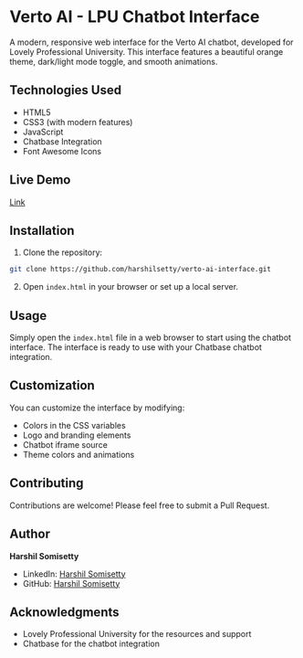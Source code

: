 # Verto AI - LPU Chatbot Interface

A modern, responsive web interface for the Verto AI chatbot, developed for Lovely Professional University. This interface features a beautiful orange theme, dark/light mode toggle, and smooth animations.



## Technologies Used

- HTML5
- CSS3 (with modern features)
- JavaScript
- Chatbase Integration
- Font Awesome Icons

## Live Demo

[Link](https://harshilsetty.github.io/Verto-Ai/)

## Installation

1. Clone the repository:
```bash
git clone https://github.com/harshilsetty/verto-ai-interface.git
```

2. Open `index.html` in your browser or set up a local server.

## Usage

Simply open the `index.html` file in a web browser to start using the chatbot interface. The interface is ready to use with your Chatbase chatbot integration.

## Customization

You can customize the interface by modifying:
- Colors in the CSS variables
- Logo and branding elements
- Chatbot iframe source
- Theme colors and animations

## Contributing

Contributions are welcome! Please feel free to submit a Pull Request.

## Author

**Harshil Somisetty**
- LinkedIn: [Harshil Somisetty](https://www.linkedin.com/in/harshil-somisetty/)
- GitHub: [Harshil Somisetty](https://github.com/harshilsetty)


## Acknowledgments

- Lovely Professional University for the resources and support
- Chatbase for the chatbot integration

